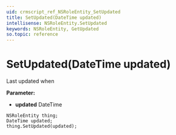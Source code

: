 ```yaml
---
uid: crmscript_ref_NSRoleEntity_SetUpdated
title: SetUpdated(DateTime updated)
intellisense: NSRoleEntity.SetUpdated
keywords: NSRoleEntity, GetUpdated
so.topic: reference
---
```


# SetUpdated(DateTime updated)

Last updated when

**Parameter:** 
* **updated** DateTime

```crmscript
NSRoleEntity thing;
DateTime updated;
thing.SetUpdated(updated);
```

